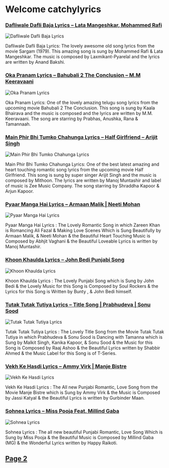 # Welcome catchylyrics

### [Dafliwale Dafli Baja Lyrics – Lata Mangeshkar, Mohammed Rafi](http://catchylyrics.net/2017/04/dafliwale-dafli-baja-lyrics/)
![Dafliwale Dafli Baja Lyrics](http://catchylyrics.net/wp-content/uploads/2017/04/Dafli-Wale-Dafli-Baja-Lyrics-768x384.jpg)

Dafliwale Dafli Baja Lyrics: The lovely awesome old song lyrics from the movie Sargam (1979).
This amazing song is sung by Mohammed Rafi & Lata Mangeshkar.
The music is composed by Laxmikant-Pyarelal and the lyrics are written by Anand Bakshi.

### [Oka Pranam Lyrics – Bahubali 2 The Conclusion – M.M Keeravaani](http://catchylyrics.net/2017/04/oka-pranam-lyrics/)
![Oka Pranam Lyrics](http://catchylyrics.net/wp-content/uploads/2017/04/Oka-Praanam-Lyric-768x384.jpg)

Oka Pranam Lyrics: One of the lovely amazing telugu song lyrics from the upcoming movie Bahubali 2 The Conclusion. This song is sung by Kaala Bhairava and the music is composed and the lyrics are written by M.M. Keeravaani. The song are starring by Prabhas, Anushka, Rana & Tamannaah.

### [Main Phir Bhi Tumko Chahunga Lyrics – Half Girlfriend – Arijit Singh](http://catchylyrics.net/2017/04/main-phir-bhi-tumko-chahunga-lyrics/)
![Main Phir Bhi Tumko Chahunga Lyrics](http://catchylyrics.net/wp-content/uploads/2017/04/Main-Phir-Bhi-Tumko-Chahunga-Lyrics-768x384.jpg)

Main Phir Bhi Tumko Chahunga Lyrics: One of the best latest amazing and heart touching romantic song lyrics from the upcoming movie Half Girlfriend. This song is sung by super singer Arijit Singh and the music is composed by Mithoon. The lyrics are written by Manoj Muntashir and label of music is Zee Music Company. The song starring by Shraddha Kapoor & Arjun Kapoor.

### [Pyaar Manga Hai Lyrics – Armaan Malik | Neeti Mohan](http://catchylyrics.net/2017/04/pyaar-manga-hai-lyrics/)
![Pyaar Manga Hai Lyrics](http://catchylyrics.net/wp-content/uploads/2017/04/PYAAR-MANGA-HAI-Lyrics-768x384.jpg)

Pyaar Manga Hai Lyrics : The Lovely Romantic Song in which Zareen Khan is Romancing Ali Fazal & Making Love Scenes Which is Sung Beautifully by Armaan Malik, & Neeti Mohan & the Beautiful Heart Touching Music is Composed by Abhjit Vaghani & the Beautiful Loveable Lyrics is written by Manoj Muntashir.

### [Khoon Khaulda Lyrics – John Bedi Punjabi Song](http://catchylyrics.net/2017/04/khoon-khaulda-lyrics/)
![Khoon Khaulda Lyrics](http://catchylyrics.net/wp-content/uploads/2017/03/Khoon-Khaulda-Lyrics-768x384.jpg)

Khoon Khaulda Lyrics : The Lovely Punjabi Song which is Sung by John Bedi & the Lovely Music for this Song is Composed by Soul Rockers & the Lyrics for this Song is Written by Bunty , & John Bedi himself.

### [Tutak Tutak Tutiya Lyrics – Title Song | Prabhudeva | Sonu Sood](http://catchylyrics.net/2017/04/tutak-tutak-tutiya-lyrics-title-song-prabhudeva-sonu-sood/)
![Tutak Tutak Tutiya Lyrics](http://catchylyrics.net/wp-content/uploads/2017/04/Tutak-Tutak-Tutiya-Lyrics-768x384.jpg)

Tutak Tutak Tutiya Lyrics : The Lovely Title Song from the Movie Tutak Tutak Tutiya in which Prabhudeva & Sonu Sood is Dancing with Tamanna which is Sung by Malkit Singh, Kanika Kapoor, & Sonu Sood & the Music for this Song is Composed by Raaj Ashoo & the Beautiful Lyrics written by Shabbir Ahmed & the Music Label for this Song is of T-Series.

### [Vekh Ke Hasdi Lyrics – Ammy Virk | Manje Bistre](http://catchylyrics.net/2017/04/vekh-ke-hasdi-lyrics/)
![Vekh Ke Hasdi Lyrics](http://catchylyrics.net/wp-content/uploads/2017/04/Vekh-Ke-Hasdi-Lyrics-768x384.jpg)

Vekh Ke Hasdi Lyrics : The All new Punjabi Romantic, Love Song from the Movie Manje Bistre which is Sung by Ammy Virk & the Music is Composed by Jassi Katyal & the Beautiful Lyrics is written by Gurbinder Maan.

### [Sohnea Lyrics – Miss Pooja Feat. Millind Gaba](http://catchylyrics.net/2017/04/sohnea-lyrics/)
![Sohnea Lyrics](http://catchylyrics.net/wp-content/uploads/2017/04/Sohnea-Lyrics-768x384.jpg)

Sohnea Lyrics : The all new beautiful Punjabi Romantic, Love Song Which is Sung by Miss Pooja & the Beautiful Music is Composed by Millind Gaba (MG) & the Wonderful Lyrics written by Happy Raikoti.

## [Page 2](https://github.com/howdyhacks/catchylyrics-2)
